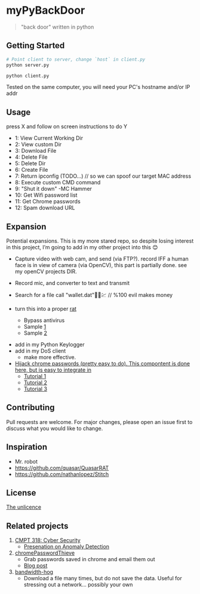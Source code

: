 # myPyBackDoor
> "back door" written in python 

## Getting Started 
```python
# Point client to server, change `host` in client.py
python server.py

python client.py 
```
Tested on the same computer, you will need your PC's hostname and/or IP addr  


## Usage
press X and follow on screen instructions to do Y
  - 1: View Current Working Dir
  - 2: View custom Dir
  - 3: Download File 
  - 4: Delete File 
  - 5: Delete Dir  
  - 6: Create File 
  - 7: Return ipconfig (TODO...) // so we can spoof our target MAC address  
  - 8: Execute custom CMD command 
  - 9: "Shut it down" -MC Hammer 
  - 10: Get Wifi password list
  - 11: Get Chrome passwords
  - 12: Spam download URL 

## Expansion  

Potential expansions. This is my more stared repo, so despite losing interest in this project, I’m going to add in my other project into this 😊 

* Capture video with web cam, and send (via FTP?). record IFF a human face is in view of camera (via OpenCV), this part is partially done. see my openCV projects DIR. 

* Record mic, and converter to text and transmit 

* Search for a file call "wallet.dat"💯😈💹 // %100 evil makes money 

* turn this into a proper [rat](https://en.wikipedia.org/wiki/Remote_access_trojan)
  + Bypass antivirus 
  + Sample [1](https://github.com/nathanlopez/Stitch)
  + Sample [2](https://github.com/n1nj4sec/pupy)


+ add in my Python Keylogger
+ add in my DoS client 
  - make more effective. 
+ [Hijack chrome passwords (pretty easy to do). This compontent is done here, but is easy to integrate in](https://github.com/alik604/chromePasswordThieve)
  - [Tutorial 1](<https://github.com/ProgrammedBoi/password-stealer/blob/master/stealer.pyw>)
  - [Tutorial 2](<https://github.com/ProgrammedBoi/password-proof-of-concept/blob/master/pass_stealer.py>)
  - [Tutorial 3](<https://raw.githubusercontent.com/byt3bl33d3r/chrome-decrypter/master/chrome_decrypt.py>)

## Contributing

Pull requests are welcome. For major changes, please open an issue first to discuss what you would like to change.

## Inspiration 

- Mr. robot
- https://github.com/quasar/QuasarRAT
- https://github.com/nathanlopez/Stitch

## License
[The unlicence](https://choosealicense.com/licenses/unlicense/)


## Related projects
1. [CMPT 318: Cyber Security](https://github.com/alik604/Classes/tree/master/CMPT318)
    - [Presenation on Anomaly Detection](https://github.com/alik604/Classes/blob/master/CMPT318/CMPT_318_Presentation.pdf) 
2. [chromePasswordThieve](https://github.com/alik604/chromePasswordThieve)
    - Grab passwords saved in chrome and email them out 
    - [Blog post](https://alik604.github.io/chromePasswordThieve/index.html)
3. [bandwidth-hog](https://github.com/alik604/bandwidth-hog)
    - Download a file many times, but do not save the data. Useful for stressing out a network... possibly your own
